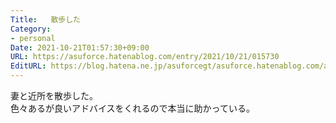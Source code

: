 ```yaml
---
Title:   散歩した
Category:
- personal
Date: 2021-10-21T01:57:30+09:00
URL: https://asuforce.hatenablog.com/entry/2021/10/21/015730
EditURL: https://blog.hatena.ne.jp/asuforcegt/asuforce.hatenablog.com/atom/entry/13574176438024632458
---
```


妻と近所を散歩した。  
色々あるが良いアドバイスをくれるので本当に助かっている。
